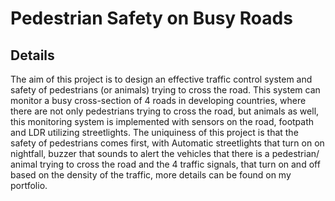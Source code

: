 # Pedestrian Safety on Busy Roads

## Details
The aim of this project is to design an effective traffic control system
and safety of pedestrians (or animals) trying to cross the road. This
system can monitor a busy cross-section of 4 roads in developing
countries, where there are not only pedestrians trying to cross the road,
but animals as well, this monitoring system is implemented with
sensors on the road, footpath and LDR utilizing streetlights.
The uniquiness of this project is that the safety of pedestrians
comes first, with Automatic streetlights that turn on on nightfall,
buzzer that sounds to alert the vehicles that there is a pedestrian/
animal trying to cross the road and the 4 traffic signals, that turn on
and off based on the density of the traffic, more details can be found on my portfolio.
